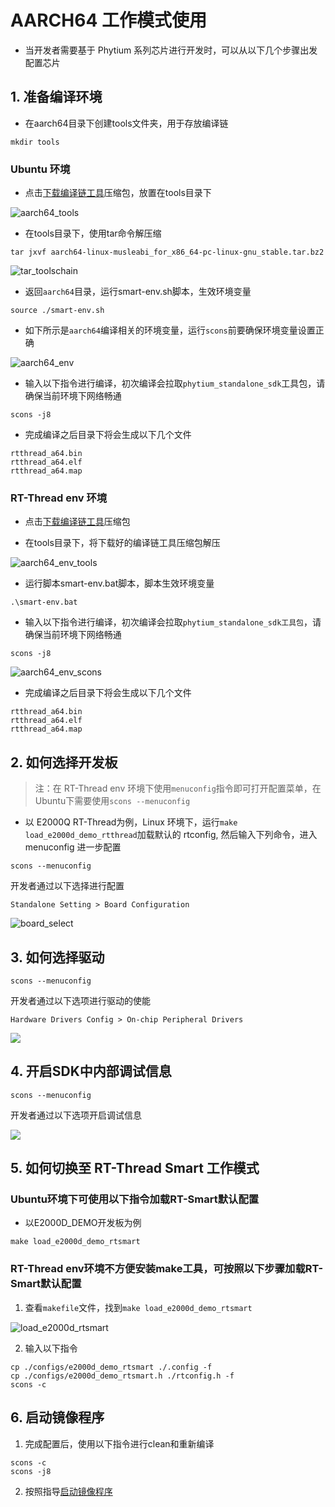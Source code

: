 # AARCH64 工作模式使用

- 当开发者需要基于 Phytium 系列芯片进行开发时，可以从以下几个步骤出发配置芯片

## 1. 准备编译环境

- 在aarch64目录下创建tools文件夹，用于存放编译链
```shell
mkdir tools
```
### Ubuntu 环境

- 点击[下载编译链工具](https://github.com/RT-Thread/toolchains-ci/releases/tag/v1.7)压缩包，放置在tools目录下

![aarch64_tools](./figures/aarch64_tools.png)

- 在tools目录下，使用tar命令解压缩
```shell
tar jxvf aarch64-linux-musleabi_for_x86_64-pc-linux-gnu_stable.tar.bz2
```

![tar_toolschain](./figures/tar_toolschain.png)

- 返回`aarch64`目录，运行smart-env.sh脚本，生效环境变量
```shell
source ./smart-env.sh
```

- 如下所示是`aarch64`编译相关的环境变量，运行`scons`前要确保环境变量设置正确

![aarch64_env](./figures/aarch64_env.png)

- 输入以下指令进行编译，初次编译会拉取`phytium_standalone_sdk`工具包，请确保当前环境下网络畅通
```shell
scons -j8
```

- 完成编译之后目录下将会生成以下几个文件
```
rtthread_a64.bin
rtthread_a64.elf
rtthread_a64.map
```

### RT-Thread env 环境

- 点击[下载编译链工具](https://download.rt-thread.org/download/rt-smart/toolchains/aarch64-linux-musleabi_for_i686-w64-mingw32_latest.zip
)压缩包

- 在tools目录下，将下载好的编译链工具压缩包解压

![aarch64_env_tools](./figures/aarch64_env_tools.png)

- 运行脚本smart-env.bat脚本，脚本生效环境变量
```shell
.\smart-env.bat
```

- 输入以下指令进行编译，初次编译会拉取`phytium_standalone_sdk工具包`，请确保当前环境下网络畅通
```shell
scons -j8
```
![aarch64_env_scons](./figures/aarch64_env_scons.png)

- 完成编译之后目录下将会生成以下几个文件
```
rtthread_a64.bin
rtthread_a64.elf
rtthread_a64.map
```
## 2. 如何选择开发板

>注：在 RT-Thread env 环境下使用`menuconfig`指令即可打开配置菜单，在Ubuntu下需要使用`scons --menuconfig`

- 以 E2000Q RT-Thread为例，Linux 环境下，运行`make load_e2000d_demo_rtthread`加载默认的 rtconfig, 然后输入下列命令，进入 menuconfig 进一步配置

```shell
scons --menuconfig
```

开发者通过以下选择进行配置

```
Standalone Setting > Board Configuration
```

![board_select](./figures/board_select.png)

## 3. 如何选择驱动

```shell
scons --menuconfig
```

开发者通过以下选项进行驱动的使能
```
Hardware Drivers Config > On-chip Peripheral Drivers
```

![](./figures/select_driver.png)

## 4. 开启SDK中内部调试信息

```shell
scons --menuconfig
```

开发者通过以下选项开启调试信息

![](./figures/debug_info.png)

## 5. 如何切换至 RT-Thread Smart 工作模式

### Ubuntu环境下可使用以下指令加载RT-Smart默认配置

- 以E2000D_DEMO开发板为例
```shell
make load_e2000d_demo_rtsmart
```
### RT-Thread env环境不方便安装make工具，可按照以下步骤加载RT-Smart默认配置

1. 查看`makefile`文件，找到`make load_e2000d_demo_rtsmart`

![load_e2000d_rtsmart](./figures/load_e2000d_rtsmart.png)

2. 输入以下指令
```shell
cp ./configs/e2000d_demo_rtsmart ./.config -f
cp ./configs/e2000d_demo_rtsmart.h ./rtconfig.h -f
scons -c
```

## 6. 启动镜像程序

1. 完成配置后，使用以下指令进行clean和重新编译
```shell
scons -c
scons -j8
```
2. 按照指导[启动镜像程序](../doc/how_to_flashed_binary.md)
